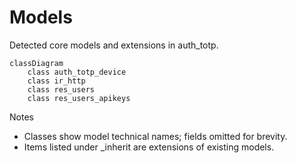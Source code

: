 # Models

Detected core models and extensions in auth_totp.

```mermaid
classDiagram
    class auth_totp_device
    class ir_http
    class res_users
    class res_users_apikeys
```

Notes
- Classes show model technical names; fields omitted for brevity.
- Items listed under _inherit are extensions of existing models.

